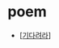 # poem

- [[기다려라]]

[//begin]: # "Autogenerated link references for markdown compatibility"
[기다려라]: 기다려라 "기다려라"
[//end]: # "Autogenerated link references"
